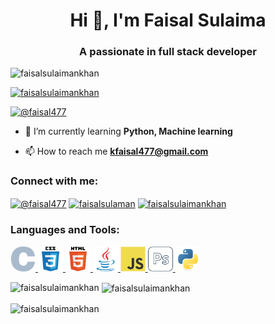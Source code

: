 <h1 align="center">Hi 👋, I'm Faisal Sulaima</h1>
<h3 align="center">A passionate in full stack developer</h3>

<p align="left"> <img src="https://komarev.com/ghpvc/?username=faisalsulaimankhan&label=Profile%20views&color=0e75b6&style=flat" alt="faisalsulaimankhan" /> </p>

<p align="left"> <a href="https://github.com/ryo-ma/github-profile-trophy"><img src="https://github-profile-trophy.vercel.app/?username=faisalsulaimankhan" alt="faisalsulaimankhan" /></a> </p>

<p align="left"> <a href="https://twitter.com/@faisal477" target="blank"><img src="https://img.shields.io/twitter/follow/@faisal477?logo=twitter&style=for-the-badge" alt="@faisal477" /></a> </p>

- 🌱 I’m currently learning **Python, Machine learning**

- 📫 How to reach me **kfaisal477@gmail.com**

<h3 align="left">Connect with me:</h3>
<p align="left">
<a href="https://twitter.com/@faisal477" target="blank"><img align="center" src="https://cdn.jsdelivr.net/npm/simple-icons@3.0.1/icons/twitter.svg" alt="@faisal477" height="30" width="40" /></a>
<a href="https://linkedin.com/in/faisalsulaman" target="blank"><img align="center" src="https://cdn.jsdelivr.net/npm/simple-icons@3.0.1/icons/linkedin.svg" alt="faisalsulaman" height="30" width="40" /></a>
<a href="https://instagram.com/faisalsulaimankhan" target="blank"><img align="center" src="https://cdn.jsdelivr.net/npm/simple-icons@3.0.1/icons/instagram.svg" alt="faisalsulaimankhan" height="30" width="40" /></a>
</p>

<h3 align="left">Languages and Tools:</h3>
<p align="left"> <a href="https://www.cprogramming.com/" target="_blank"> <img src="https://raw.githubusercontent.com/devicons/devicon/master/icons/c/c-original.svg" alt="c" width="40" height="40"/> </a> <a href="https://www.w3schools.com/css/" target="_blank"> <img src="https://raw.githubusercontent.com/devicons/devicon/master/icons/css3/css3-original-wordmark.svg" alt="css3" width="40" height="40"/> </a> <a href="https://www.w3.org/html/" target="_blank"> <img src="https://raw.githubusercontent.com/devicons/devicon/master/icons/html5/html5-original-wordmark.svg" alt="html5" width="40" height="40"/> </a> <a href="https://www.java.com" target="_blank"> <img src="https://raw.githubusercontent.com/devicons/devicon/master/icons/java/java-original.svg" alt="java" width="40" height="40"/> </a> <a href="https://developer.mozilla.org/en-US/docs/Web/JavaScript" target="_blank"> <img src="https://raw.githubusercontent.com/devicons/devicon/master/icons/javascript/javascript-original.svg" alt="javascript" width="40" height="40"/> </a> <a href="https://www.photoshop.com/en" target="_blank"> <img src="https://raw.githubusercontent.com/devicons/devicon/master/icons/photoshop/photoshop-line.svg" alt="photoshop" width="40" height="40"/> </a> <a href="https://www.python.org" target="_blank"> <img src="https://raw.githubusercontent.com/devicons/devicon/master/icons/python/python-original.svg" alt="python" width="40" height="40"/> </a> </p>

<p><img align="left" src="https://github-readme-stats.vercel.app/api/top-langs?username=faisalsulaimankhan&show_icons=true&locale=en&layout=compact" alt="faisalsulaimankhan" /></p>

<p>&nbsp;<img align="center" src="https://github-readme-stats.vercel.app/api?username=faisalsulaimankhan&show_icons=true&locale=en" alt="faisalsulaimankhan" /></p>

<p><img align="center" src="https://github-readme-streak-stats.herokuapp.com/?user=faisalsulaimankhan&" alt="faisalsulaimankhan" /></p>

